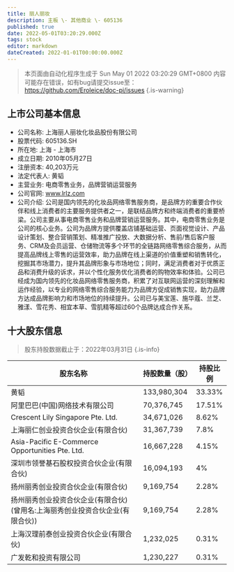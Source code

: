 ```yaml
---
title: 丽人丽妆
description: 主板 \- 其他商业 \- 605136
published: true
date: 2022-05-01T03:20:29.000Z
tags: stock
editor: markdown
dateCreated: 2022-01-01T00:00:00.000Z
---
```


> 本页面由自动化程序生成于 Sun May 01 2022 03:20:29 GMT+0800
> 内容可能存在错误，如有bug请提交issue至：https://github.com/Eroleice/doc-pi/issues
{.is-warning}

## 上市公司基本信息
- 公司名称: 上海丽人丽妆化妆品股份有限公司
- 股票代码: 605136.SH
- 所在地: 上海 - 上海市
- 成立日期: 2010年05月27日
- 注册资本: 40,203万元
- 法定代表人: 黄韬
- 主营业务: 电商零售业务，品牌营销运营服务
- 公司官网: www.lrlz.com
- 公司介绍: 公司是国内领先的化妆品网络零售服务商，是品牌方的重要合作伙伴和线上消费者的主要服务提供者之一，是联结品牌方和终端消费者的重要桥梁。公司主要从事电商零售业务和品牌营销运营服务。其中，电商零售业务是公司的核心业务。公司为品牌方提供覆盖店铺基础运营、页面视觉设计、产品设计策划、整合营销策划、精准推广投放、大数据分析、售前/售后客户服务、CRM及会员运营、仓储物流等多个环节的全链路网络零售综合服务，从而提高品牌线上零售的运营效率，助力品牌在线上渠道的价值重塑和销售转化，挖掘其市场潜力，提升其品牌形象与市场地位；同时，满足消费者对于优质正品和消费升级的诉求，并以个性化服务优化消费者的购物效率和体验。公司已经成为国内领先的化妆品网络零售服务商，积累了对互联网运营的深刻理解和运作经验，以专业的网络零售综合服务能力为品牌方促成销售实现，助力品牌方达成品牌影响力和市场地位的持续提升。公司已与美宝莲、施华蔻、兰芝、雅漾、雪花秀、相宜本草、雪肌精等超过60个品牌达成合作关系。


## 十大股东信息
> 股东持股数据截止于：2022年03月31日
{.is-info}

| 股东名称 | 持股数量（股） | 持股比例 |
| --- | --- | --- |
| 黄韬 | 133,980,304 | 33.33% |
| 阿里巴巴(中国)网络技术有限公司 | 70,376,745 | 17.51% |
| Crescent Lily Singapore Pte. Ltd. | 34,671,026 | 8.62% |
| 上海丽仁创业投资合伙企业(有限合伙) | 31,367,739 | 7.8% |
| Asia-Pacific E-Commerce Opportunities Pte. Ltd. | 16,667,228 | 4.15% |
| 深圳市领誉基石股权投资合伙企业(有限合伙) | 16,094,193 | 4% |
| 扬州丽秀创业投资合伙企业(有限合伙) | 9,169,754 | 2.28% |
| 扬州丽秀创业投资合伙企业(有限合伙)(曾用名:上海丽秀创业投资合伙企业(有限合伙)) | 9,169,754 | 2.28% |
| 上海汉理前泰创业投资合伙企业(有限合伙) | 1,232,025 | 0.31% |
| 广发乾和投资有限公司 | 1,230,227 | 0.31% |





